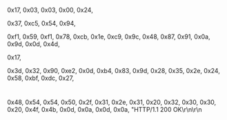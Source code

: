 0x17, 0x03, 0x03, 0x00, 0x24,

0x37, 0xc5, 0x54, 0x94,

0xf1,
0x59, 0xf1, 0x78, 0xcb, 0x1e, 0xc9, 0x9c, 0x48, 0x87, 0x91,
0x0a, 0x9d, 0x0d, 0x4d,

0x17,

0x3d, 0x32, 0x90, 0xe2, 0x0d, 0xb4, 0x83, 0x9d, 0x28, 0x35,
0x2e, 0x24, 0x58, 0xbf, 0xdc, 0x27,

#
0x48, 0x54, 0x54, 0x50, 0x2f, 0x31, 0x2e, 0x31, 0x20, 0x32,
0x30, 0x30, 0x20, 0x4f, 0x4b, 0x0d, 0x0a, 0x0d, 0x0a,
"HTTP/1.1 200 OK\r\n\r\n